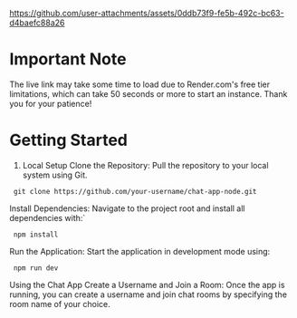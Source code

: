 


https://github.com/user-attachments/assets/0ddb73f9-fe5b-492c-bc63-d4baefc88a26


# Important Note
The live link may take some time to load due to Render.com's free tier limitations, which can take 50 seconds or more to start an instance. Thank you for your patience!

# Getting Started
1. Local Setup
Clone the Repository: Pull the repository to your local system using Git.

``
git clone https://github.com/your-username/chat-app-node.git``

Install Dependencies: Navigate to the project root and install all dependencies with:`

``
npm install``

Run the Application: Start the application in development mode using:

``
npm run dev``

Using the Chat App
Create a Username and Join a Room: Once the app is running, you can create a username and join chat rooms by specifying the room name of your choice.
